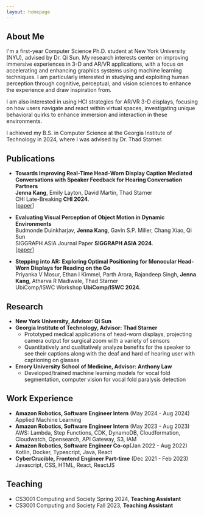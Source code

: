 ```yaml
---
layout: homepage
---
```


## About Me
I'm a first-year Computer Science Ph.D. student at New York University (NYU), advised by Dr. Qi Sun. My research interests center on improving immersive experiences in 3-D and AR/VR applications, with a focus on accelerating and enhancing graphics systems using machine learning techniques. I am particularly interested in studying and exploiting human perception through cognitive, perceptual, and vision sciences to enhance the experience and draw inspiration from.

I am also interested in using HCI strategies for AR/VR 3-D displays, focusing on how users navigate and react within virtual spaces, investigating unique behavioral quirks to enhance immersion and interaction in these environments.

I achieved my B.S. in Computer Science at the Georgia Institute of Technology in 2024, where I was advised by Dr. Thad Starner.

<!-- ## Research Interests

- **Computer Vision:** image recognition, image generation, video captioning
- **Machine Learning:** meta-learning, incremental learning, transfer learning -->

<!-- ## News

- **[Feb. 2020]** Our paper about incremental learning is accepted to [CVPR 2020](http://cvpr2020.thecvf.com/).
- **[Feb. 2020]** We will host the [ACM Multimedia Asia 2020](https://mmasia2020.org/) conference in Singapore!
- **[Sept. 2019]** Our paper about few-shot learning is accepted to [NeurIPS 2019](https://nips.cc/Conferences/2019).
- **[Mar. 2019]** Our paper about few-shot learning is accepted to [CVPR 2019](http://cvpr2019.thecvf.com/). -->

## Publications

- **Towards Improving Real-Time Head-Worn Display Caption Mediated Conversations with Speaker Feedback for Hearing Conversation Partners**
  <br>
  **Jenna Kang**, Emily Layton, David Martin, Thad Starner
  <br>
  CHI Late-Breaking **CHI 2024**.
  <br>
  [[paper](/assets/pdfs/ChiCaptioning.pdf)]
   <!-- [[supp](./assets/pdfs/11152-supp.pdf)]  -->
  <!-- <strong><i style="color:#e74d3c">Oral Presentation</i></strong> -->



- **Evaluating Visual Perception of Object Motion in Dynamic Environments**
  <br>
  Budmonde Duinkharjav, **Jenna Kang**, Gavin S.P. Miller, Chang Xiao, Qi Sun
  <br>
  SIGGRAPH ASIA Journal Paper **SIGGRAPH ASIA 2024**.
  <br>
  [[paper](/assets/pdfs/motion_perception_manuscript.pdf)]
   <!-- [[supp](./assets/pdfs/11152-supp.pdf)]  -->
  <!-- <strong><i style="color:#e74d3c">Oral Presentation</i></strong> -->

- **Stepping into AR: Exploring Optimal Positioning for Monocular Head-Worn Displays for Reading on the Go**
  <br>
  Priyanka V Mosur, Ethan I Kimmel, Parth Arora, Rajandeep Singh, **Jenna Kang**, Atharva R Madiwale, Thad Starner
  <br>
  UbiComp/ISWC Workshop **UbiComp/ISWC 2024**.
  <br>
  <!-- [[paper](/assets/pdfs/ubicomp24.pdf)] -->

<!-- - **Learning to Self-Train for Semi-Supervised Few-Shot Classification**
  <br>
  Xinzhe Li, Qianru Sun, **Yaoyao Liu**, Shibao Zheng, Qin Zhou, Tat-Seng Chua, Bernt Schiele
  <br>
  33rd Conference on Neural Information Processing Systems. **NeurIPS 2019**.
  <br>
  [[PDF](http://papers.nips.cc/paper/9216-learning-to-self-train-for-semi-supervised-few-shot-classification.pdf)] [[Code](https://github.com/xinzheli1217/learning-to-self-train)]

- **Meta-Transfer Learning for Few-Shot Learning**
  <br>
  Qianru Sun\*, **Yaoyao Liu\***, Tat-Seng Chua, Bernt Schiele
  <br>
  IEEE Conference on Computer Vision and Pattern Recognition. **CVPR 2019**.
  <br>
  [[PDF](http://openaccess.thecvf.com/content_CVPR_2019/papers/Sun_Meta-Transfer_Learning_for_Few-Shot_Learning_CVPR_2019_paper.pdf)] [[Code](https://github.com/yaoyao-liu/meta-transfer-learning)] [[Project](https://mtl.yyliu.net/)] -->

<!-- ## Services

- Co-organizer: [ACM MM Asia 2020](https://mmasia2020.org/).
- Conference Reviewers: [NeurIPS 2020](https://neurips.cc/Conferences/2020), and [CVPR 2020](http://cvpr2020.thecvf.com/).
- Journal Reviewers: [T-PAMI](https://ieeexplore.ieee.org/xpl/RecentIssue.jsp?punumber=34), and [IJCV](https://www.springer.com/journal/11263). -->
## Research
- **New York University, Advisor: Qi Sun**
- **Georgia Institute of Technology, Advisor: Thad Starner** 
  - Prototyped medical applications of head-worn displays, projecting camera output for surgical zoom with a variety of sensors
  - Quantitatively and qualitatively analyze benefits for the speaker to see their captions along with the deaf and hard of hearing user with captioning on glasses
- **Emory University School of Medicine, Advisor: Anthony Law**
  - Developed/trained machine learning models for vocal fold segmentation, computer vision for vocal fold paralysis detection

## Work Experience
- **Amazon Robotics, Software Engineer Intern** (May 2024 - Aug 2024)
  <br> Applied Machine Learning
- **Amazon Robotics, Software Engineer Intern** (May 2023 - Aug 2023)
  <br> AWS: Lambda, Step Functions, CDK, DynamoDB, Cloudformation, Cloudwatch, Opensearch, API Gateway, S3, IAM 
- **Amazon Robotics, Software Engineer Co-op**(Jan 2022 - Aug 2022)
  <br> Kotlin, Docker, Typescript, Java, React 
- **CyberCrucible, Frontend Engineer Part-time** (Dec 2021 - Feb 2023)
  <br> Javascript, CSS, HTML, React, ReactJS

## Teaching

- CS3001 Computing and Society Spring 2024, **Teaching Assistant**
- CS3001 Computing and Society Fall 2023, **Teaching Assistant**
